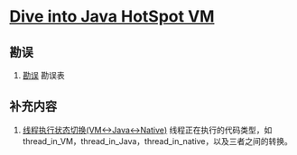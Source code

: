 # [Dive into Java HotSpot VM](https://book.douban.com/subject/35292715/)

## 勘误
1. [勘误](errata.md) 勘误表

## 补充内容
1. [线程执行状态切换(VM<->Java<->Native)](thread_state_transition.md) 线程正在执行的代码类型，如thread_in_VM，thread_in_Java，thread_in_native，以及三者之间的转换。
